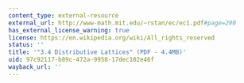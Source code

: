```yaml
---
content_type: external-resource
external_url: http://www-math.mit.edu/~rstan/ec/ec1.pdf#page=290
has_external_license_warning: true
license: https://en.wikipedia.org/wiki/All_rights_reserved
status: ''
title: '"3.4 Distributive Lattices" (PDF - 4.4MB)'
uid: 97c92117-b89c-472a-9958-17dec102e46f
wayback_url: ''
---
```

